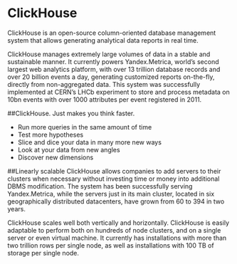 # ClickHouse
ClickHouse is an open-source column-oriented database management system that allows generating analytical data reports in real time.

ClickHouse manages extremely large volumes of data in a stable and sustainable manner. 
It currently powers Yandex.Metrica, world’s second largest web analytics platform, with over 13 trillion database records 
and over 20 billion events a day, generating customized reports on-the-fly, directly from non-aggregated data. 
This system was successfully implemented at CERN’s LHCb experiment to store and process metadata on 10bn events 
with over 1000 attributes per event registered in 2011.

##ClickHouse. Just makes you think faster.
- Run more queries in the same amount of time
- Test more hypotheses
- Slice and dice your data in many more new ways
- Look at your data from new angles
- Discover new dimensions

##Linearly scalable
ClickHouse allows companies to add servers to their clusters when necessary without investing time or money into additional DBMS modification. The system has been successfully serving Yandex.Metrica, while the servers just in its main cluster, located in six geographically distributed datacenters, have grown from 60 to 394 in two years.

ClickHouse scales well both vertically and horizontally. ClickHouse is easily adaptable to perform both on hundreds of node clusters, and on a single server or even virtual machine. It currently has installations with more than two trillion rows per single node, as well as installations with 100 TB of storage per single node.

